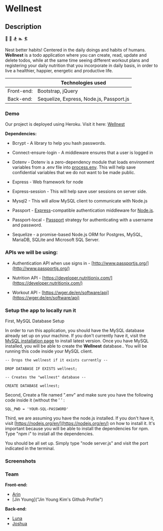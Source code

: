 
# Wellnest 

## Description

🚵 🚴 🏂 🏊 🏄

Nest better habits! Centered in the daily doings and habits of humans. **Wellnest** is a todo application where you can create, read, update and delete todos, while at the same time seeing different workout plans and registering your daily nutrition that you incorporate in daily basis, in order to live a healthier, happier, energetic and productive life.



| | Technologies used|
| ------ | ----------- |
| Front-end: | Bootstrap, jQuery |
| Back-end: | Sequelize, Express, Node.js, Passport.js |

### Demo

Our project is deployed using Heroku. Visit it here: [Wellnest](https://dashboard.heroku.com/apps/wellnest-project "Wellnest app")

**Dependencies:**

-   Bcrypt - A library to help you hash passwords.
    
-   Connect-ensure-login - A middleware ensures that a user is logged in
    
-   Dotenv - Dotenv is a zero-dependency module that loads environment variables from a .env file into [process.env](https://nodejs.org/docs/latest/api/process.html#process_process_env). This will help save confidential variables that we do not want to be made public.
    
-   Express - Web framework for node
    
-   Express-session - This will help save user sessions on server side.
    
-   Mysql2 - This will allow MySQL client to communicate with Node.js
    
-   Passport - [Express](http://expressjs.com/)-compatible authentication middleware for [Node.js](http://nodejs.org/).
    
-   Passport-local - [Passport](http://passportjs.org/) strategy for authenticating with a username and password.
    
-   Sequelize - a promise-based Node.js ORM for Postgres, MySQL, MariaDB, SQLite and Microsoft SQL Server.
    

### APIs we will be using:

-   Authentication API when use signs in - [http://www.passportjs.org/](http://www.passportjs.org/)
    
-   Nutrition API - [https://developer.nutritionix.com/](https://developer.nutritionix.com/)
    
-   Workout API - [https://wger.de/en/software/api](https://wger.de/en/software/api)



###  Setup the app to locally run it

First, MySQL Database Setup

In order to run this application, you should have the MySQL database already set up on your machine. If you don't currently have it, visit the  [MySQL installation page](https://dev.mysql.com/doc/refman/5.6/en/installing.html)  to install latest version. Once you have MySQL installed, you will be able to create the **Wellnest** database.. You will be running this code inside your MySQL client.

	-- Drops the wellnest if it exists currently --

	DROP DATABASE IF EXISTS wellnest;

	-- Creates the "wellnest" database --

	CREATE DATABASE wellnest;

Second, Create a file named ".env" and make sure you have the following code inside it (without the ' ' :
```
SQL_PWD = 'YOUR-SQL-PASSWORD'
```
Third, we are assuming you have the node.js installed. If you don't have it, visit [https://nodejs.org/en/](https://nodejs.org/en/) on how to install it. It's important because you will be able to install the dependencies for npm. Type "npm i" to install all the dependencies.

You should be all set up. Simply type "node server.js" and visit the port indicated in the terminal.	


### Screenshots


###  Team

**Front-end:**

 - [Arin](https://github.com/arinmsn "Arin Minasian's Github Profile")
 - [Jin Young]("Jin Young Kim's Github Profile")

**Back-end:**
 - [Luna](https://github.com/lunazrivera "Luna Rivera's Github Profile")
 - [Joshua](https://github.com/jflopezr11 "Joshua Lopez's Github Profile")
